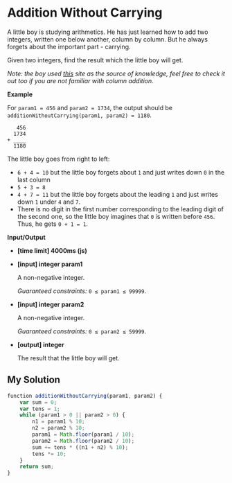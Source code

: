 # Addition Without Carrying
﻿A little boy is studying arithmetics. He has just learned how to add two integers, written one below another, column by column. But he always forgets about the important part - carrying.

Given two integers, find the result which the little boy will get.

_Note: the boy used [this](https://www.mathsisfun.com/numbers/addition-column.html) site as the source of knowledge, feel free to check it out too if you are not familiar with column addition_.

**Example**

For `param1 = 456` and `param2 = 1734`, the output should be
`additionWithoutCarrying(param1, param2) = 1180`.

```
   456
  1734
+ ____
  1180

```

The little boy goes from right to left:

*   `6 + 4 = 10` but the little boy forgets about `1` and just writes down `0` in the last column
*   `5 + 3 = 8`
*   `4 + 7 = 11` but the little boy forgets about the leading `1` and just writes down `1` under `4` and `7`.
*   There is no digit in the first number corresponding to the leading digit of the second one, so the little boy imagines that `0` is written before `456`. Thus, he gets `0 + 1 = 1`.

**Input/Output**

*   **[time limit] 4000ms (js)**

*   **[input] integer param1**

    A non-negative integer.

    _Guaranteed constraints:_
    `0 ≤ param1 ≤ 99999`.

*   **[input] integer param2**

    A non-negative integer.

    _Guaranteed constraints:_
    `0 ≤ param2 ≤ 59999`.

*   **[output] integer**

    The result that the little boy will get.


## My Solution
```javascript
﻿function additionWithoutCarrying(param1, param2) {
    var sum = 0;
    var tens = 1;
    while (param1 > 0 || param2 > 0) {
        n1 = param1 % 10;
        n2 = param2 % 10;
        param1 = Math.floor(param1 / 10);
        param2 = Math.floor(param2 / 10);
        sum += tens * ((n1 + n2) % 10);
        tens *= 10;
    }
    return sum;
}
​
```
